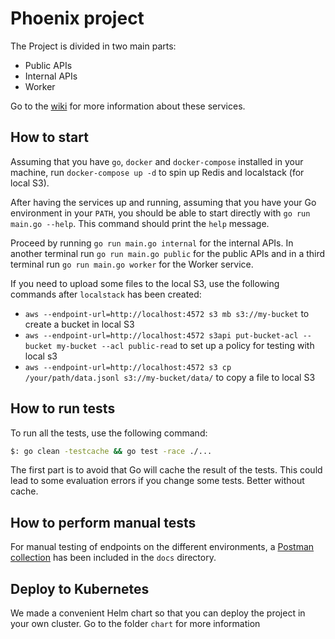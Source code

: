 # Phoenix project

The Project is divided in two main parts:

- Public APIs
- Internal APIs
- Worker

Go to the [wiki](https://github.com/rtlnl/phoenix/wiki) for more information about these services.

## How to start

Assuming that you have `go`, `docker` and `docker-compose` installed in your machine, run `docker-compose up -d` to spin up Redis and localstack (for local S3).

After having the services up and running, assuming that you have your Go environment in your `PATH`, you should be able to start directly with `go run main.go --help`. This command should print the `help` message.

Proceed by running `go run main.go internal` for the internal APIs. In another terminal run `go run main.go public` for the public APIs and in a third terminal run `go run main.go worker` for the Worker service.

If you need to upload some files to the local S3, use the following commands after `localstack` has been created:

- `aws --endpoint-url=http://localhost:4572 s3 mb s3://my-bucket` to create a bucket in local S3
- `aws --endpoint-url=http://localhost:4572 s3api put-bucket-acl --bucket my-bucket --acl public-read` to set up a policy for testing with local s3
- `aws --endpoint-url=http://localhost:4572 s3 cp /your/path/data.jsonl s3://my-bucket/data/` to copy a file to local S3

## How to run tests

To run all the tests, use the following command:

```bash
$: go clean -testcache && go test -race ./...
```

The first part is to avoid that Go will cache the result of the tests. This could lead to some evaluation errors
if you change some tests. Better without cache.

## How to perform manual tests

For manual testing of endpoints on the different environments, a [Postman collection](docs/postman/Phoenix.postman_collection.json) has been included in the `docs` directory.

## Deploy to Kubernetes

We made a convenient Helm chart so that you can deploy the project in your own cluster. Go to the folder `chart` for more information
